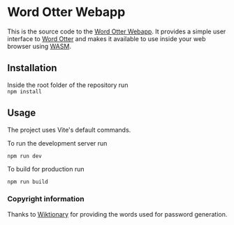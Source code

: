 # Word Otter Webapp
This is the source code to the [Word Otter Webapp](https://wordotter.maxboeer.com). It provides a simple user interface to [Word Otter](https://github.com/Schuwi/word_otter) and makes it available to use inside your web browser using [WASM](https://webassembly.org).

## Installation
Inside the root folder of the repository run <br/>
`npm install`

## Usage
The project uses Vite's default commands.

To run the development server run

`npm run dev`

To build for production run

`npm run build`

### Copyright information
Thanks to [Wiktionary](https://www.wiktionary.org) for providing the words used for password generation.